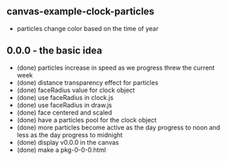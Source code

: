 ## canvas-example-clock-particles

* particles change color based on the time of year

## 0.0.0 - the basic idea
* (done) particles increase in speed as we progress threw the current week
* (done) distance transparency effect for particles
* (done) faceRadius value for clock object
* (done) use faceRadius in clock.js
* (done) use faceRadius in draw.js
* (done) face centered and scaled
* (done) have a particles pool for the clock object
* (done) more particles become active as the day progress to noon and less as the day progress to midnight
* (done) display v0.0.0 in the canvas
* (done) make a pkg-0-0-0.html